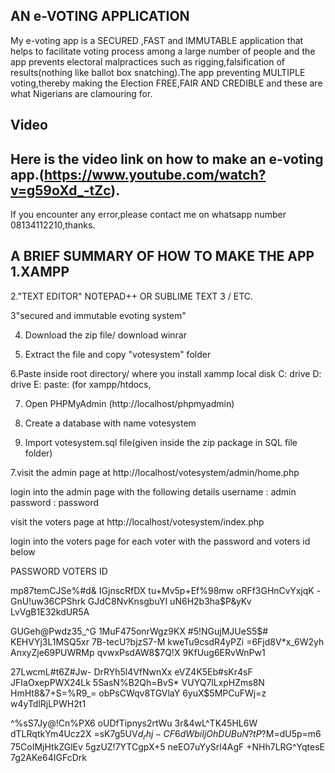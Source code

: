 ##  AN e-VOTING APPLICATION
My e-voting app is a SECURED  ,FAST and IMMUTABLE  application that helps to facilitate voting process among a large number of people and the app prevents electoral malpractices such as rigging,falsification of results(nothing like ballot box snatching).The app preventing MULTIPLE voting,thereby making the Election FREE,FAIR AND CREDIBLE and these are what Nigerians are clamouring for.

## Video
## Here is the video link on how to make an e-voting app.(https://www.youtube.com/watch?v=g59oXd_-tZc). 
If you encounter any error,please contact me on whatsapp number 08134112210,thanks.

##  A BRIEF SUMMARY OF HOW TO MAKE THE APP 1.XAMPP

2."TEXT EDITOR" NOTEPAD++ OR SUBLIME TEXT 3 / ETC.

3"secured and immutable evoting system"

4. Download the zip file/ download winrar

5. Extract the file and copy "votesystem" folder

6.Paste inside root directory/ where you install xammp local disk C: drive D: drive E: paste: (for xampp/htdocs, 

7. Open PHPMyAdmin (http://localhost/phpmyadmin)

8. Create a database with name votesystem

6. Import votesystem.sql file(given inside the zip package in SQL file folder)

7.visit the admin page at  http://localhost/votesystem/admin/home.php

login into the admin page with  the following details                   username : admin
                                                                        password : password


visit the voters page at http://localhost/votesystem/index.php

login into the voters page for each voter with the password and voters id  below 




PASSWORD               VOTERS ID 

mp87temCJSe%#d&      IGjnscRfDX
tu+Mv5p+Ef%98mw      oRFf3GHnCvYxjqK
-GnU!uw36CPShrk      GJdC8NvKnsgbuYI
uN6H2b3ha$P&yKv      LvVgB1E32kdUR5A

GUGeh@Pwdz35_^G     1MuF475onrWgz9KX
#5!NGujMJUeS5$#     KEHVYj3L1MSQ5xr
7B-tecU?bjzS7-M     kweTu9csdR4yPZi
=6Fjd8V*x_6W2yh     AnxyZje69PUWRMp
qvwxPsdAW8$7Q!X     9KfUug6ERvWnPw1

27LwcmL#t6Z#Jw-    DrRYh5l4VfNwnXx
eVZ4K5Eb#sKr4sF    JFIaOxepPWX24Lk
5SasN%B2Qh=BvS*    VUYQ7lLxpHZms8N
HmHt8&7+S=%R9_=    obPsCWqv8TGVlaY
6yuX$5MPCuFWj=z     w4yTdlRjLPWH2t1

^%sS7Jy@!Cn%PX6    oUDfTipnys2rtWu
3r&4wL^TK45HL6W    dTLRqtkYm4Ucz2X
=sK7g5UV$d_rhj-    CF6dWbiIjOhDUBu
N?tP$?M=dU5p=m6    75CoIMjHtkZGlEv
5gzUZ!7YTCgpX+5    neEO7uYySrl4AgF
+NHh7LRG^YqtesE    7g2AKe64IGFcDrk











